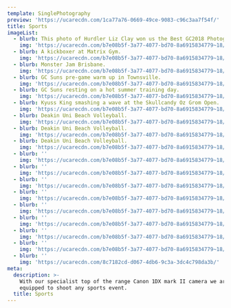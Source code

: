 ```yaml
---
template: SinglePhotography
preview: 'https://ucarecdn.com/1ca77a76-0669-49ce-9083-c96c3aa7f54f/'
title: Sports
imageList:
  - blurb: This photo of Hurdler Liz Clay won us the Best GC2018 Photography Award.
    img: 'https://ucarecdn.com/b7e08b5f-3a77-4077-bd70-8a6915834779~18/nth/6/'
  - blurb: A kickboxer at Matrix Gym.
    img: 'https://ucarecdn.com/b7e08b5f-3a77-4077-bd70-8a6915834779~18/nth/3/'
  - blurb: Monster Jam Brisbane.
    img: 'https://ucarecdn.com/b7e08b5f-3a77-4077-bd70-8a6915834779~18/nth/0/'
  - blurb: GC Suns pre-game warm up in Townsville.
    img: 'https://ucarecdn.com/b7e08b5f-3a77-4077-bd70-8a6915834779~18/nth/1/'
  - blurb: GC Suns resting on a hot summer training day.
    img: 'https://ucarecdn.com/b7e08b5f-3a77-4077-bd70-8a6915834779~18/nth/5/'
  - blurb: Kyuss King smashing a wave at the Skullcandy Oz Grom Open.
    img: 'https://ucarecdn.com/b7e08b5f-3a77-4077-bd70-8a6915834779~18/nth/7/'
  - blurb: Deakin Uni Beach Volleyball.
    img: 'https://ucarecdn.com/b7e08b5f-3a77-4077-bd70-8a6915834779~18/nth/8/'
  - blurb: Deakin Uni Beach Volleyball.
    img: 'https://ucarecdn.com/b7e08b5f-3a77-4077-bd70-8a6915834779~18/nth/2/'
  - blurb: Deakin Uni Beach Volleyball.
    img: 'https://ucarecdn.com/b7e08b5f-3a77-4077-bd70-8a6915834779~18/nth/14/'
  - blurb: ''
    img: 'https://ucarecdn.com/b7e08b5f-3a77-4077-bd70-8a6915834779~18/nth/12/'
  - blurb: ''
    img: 'https://ucarecdn.com/b7e08b5f-3a77-4077-bd70-8a6915834779~18/nth/13/'
  - blurb: ''
    img: 'https://ucarecdn.com/b7e08b5f-3a77-4077-bd70-8a6915834779~18/nth/15/'
  - blurb: ''
    img: 'https://ucarecdn.com/b7e08b5f-3a77-4077-bd70-8a6915834779~18/nth/9/'
  - blurb: ''
    img: 'https://ucarecdn.com/b7e08b5f-3a77-4077-bd70-8a6915834779~18/nth/10/'
  - blurb: ''
    img: 'https://ucarecdn.com/b7e08b5f-3a77-4077-bd70-8a6915834779~18/nth/11/'
  - blurb: ''
    img: 'https://ucarecdn.com/b7e08b5f-3a77-4077-bd70-8a6915834779~18/nth/16/'
  - blurb: ''
    img: 'https://ucarecdn.com/b7e08b5f-3a77-4077-bd70-8a6915834779~18/nth/17/'
  - blurb: ''
    img: 'https://ucarecdn.com/8c7182cd-d067-4db6-9c3a-3dc4c798da3b/'
meta:
  description: >-
    With our specialist top of the range Canon 1DX mark II camera we are fully
    equipped to shoot any sports event.
  title: Sports
---
```



